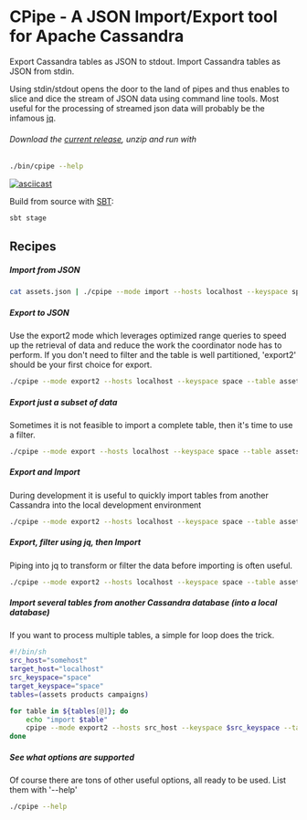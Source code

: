 # CPipe - A JSON Import/Export tool for Apache Cassandra

Export Cassandra tables as JSON to stdout. 
Import Cassandra tables as JSON from stdin.

Using stdin/stdout opens the door to the land of pipes and thus enables to slice and dice the stream of JSON data using command line tools. Most useful for the processing of streamed json data will probably be the infamous [jq](https://github.com/stedolan/jq).


###### Download the [current release](https://github.com/splink/cpipe/releases/download/v0.0.1/cpipe-0.0.1.zip), unzip and run with 
~~~bash 
./bin/cpipe --help 
~~~

[![asciicast](https://asciinema.org/a/XLXvSasorNPkMHH5isH5U0KKq.svg)](https://asciinema.org/a/XLXvSasorNPkMHH5isH5U0KKq?autoplay=true&loop=1)

Build from source with [SBT](https://www.scala-sbt.org):
~~~bash
sbt stage
~~~

## Recipes

##### Import from JSON
~~~bash
cat assets.json | ./cpipe --mode import --hosts localhost --keyspace space --table assets
~~~

##### Export to JSON
Use the export2 mode which leverages optimized range queries to speed up the retrieval of data and reduce the work the coordinator node has to perform.
If you don't need to filter and the table is well partitioned, 'export2' should be your first choice for export.
~~~bash
./cpipe --mode export2 --hosts localhost --keyspace space --table assets > assets.json
~~~


##### Export just a subset of data
Sometimes it is not feasible to import a complete table, then it's time to use a filter.
~~~bash
./cpipe --mode export --hosts localhost --keyspace space --table assets --filter "limit 100" > ouput
~~~

##### Export and Import
During development it is useful to quickly import tables from another Cassandra into the local development environment
~~~bash
./cpipe --mode export2 --hosts localhost --keyspace space --table assets --quiet | ./cpipe --mode import --hosts otherhost --keyspace space --table assets
~~~

##### Export, filter using jq, then Import
Piping into jq to transform or filter the data before importing is often useful.
~~~bash
./cpipe --mode export2 --hosts localhost --keyspace space --table assets --quiet | jq 'select(.name == "" | not)' | ./cpipe --mode import --hosts otherhost --keyspace space --table assets
~~~


##### Import several tables from another Cassandra database (into a local database)
If you want to process multiple tables, a simple for loop does the trick.
~~~bash
#!/bin/sh
src_host="somehost"
target_host="localhost"
src_keyspace="space"
target_keyspace="space"
tables=(assets products campaigns)

for table in ${tables[@]}; do
    echo "import $table"
    cpipe --mode export2 --hosts src_host --keyspace $src_keyspace --table $table --quiet | cpipe --mode import --hosts $target_host --keyspace $target_keyspace --table $table
done
~~~


##### See what options are supported
Of course there are tons of other useful options, all ready to be used. List them with '--help'
 ~~~bash
 ./cpipe --help
 ~~~
